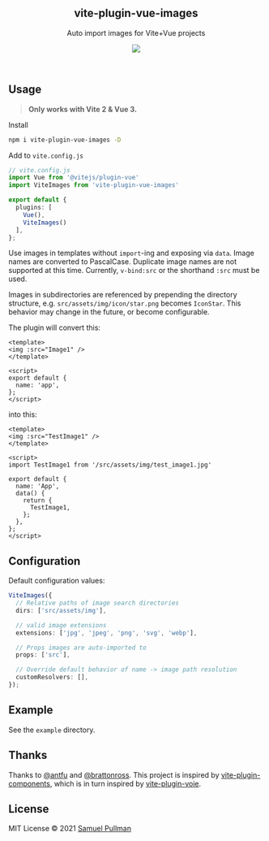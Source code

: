 <h2 align='center'>vite-plugin-vue-images</h2>

<p align='center'>Auto import images for Vite+Vue projects</p>

<p align='center'>
<a href='https://www.npmjs.com/package/vite-plugin-vue-images'>
  <img src='https://img.shields.io/npm/v/vite-plugin-vue-images?color=222&style=flat-square'>
</a>
</p>

<br>

## Usage

> **Only works with Vite 2 & Vue 3.**

Install

```bash
npm i vite-plugin-vue-images -D
```

Add to `vite.config.js`

```ts
// vite.config.js
import Vue from '@vitejs/plugin-vue'
import ViteImages from 'vite-plugin-vue-images'

export default {
  plugins: [
    Vue(),
    ViteImages()
  ],
};
```

Use images in templates without `import`-ing and exposing via `data`. Image names are converted to PascalCase. Duplicate image names are not
supported at this time. Currently, `v-bind:src` or the shorthand `:src` must be used.

Images in subdirectories are referenced by prepending the directory structure, e.g. `src/assets/img/icon/star.png` becomes `IconStar`. This
behavior may change in the future, or become configurable.

The plugin will convert this:

```vue
<template>
<img :src="Image1" />
</template>

<script>
export default {
  name: 'app',
};
</script>
```

into this:

```vue
<template>
<img :src="TestImage1" />
</template>

<script>
import TestImage1 from '/src/assets/img/test_image1.jpg'

export default {
  name: 'App',
  data() {
    return {
      TestImage1,
    };
  },
};
</script>
```

## Configuration

Default configuration values:

```ts
ViteImages({
  // Relative paths of image search directories
  dirs: ['src/assets/img'],

  // valid image extensions
  extensions: ['jpg', 'jpeg', 'png', 'svg', 'webp'],

  // Props images are auto-imported to
  props: ['src'],

  // Override default behavior of name -> image path resolution
  customResolvers: [],
});
```

## Example

See the `example` directory.

## Thanks

Thanks to [@antfu](https://github.com/antfu) and [@brattonross](https://github.com/brattonross). This project is inspired by
[vite-plugin-components](https://github.com/antfu/vite-plugin-components), which is in turn inspired by [vite-plugin-voie](https://github.com/vamplate/vite-plugin-voie).

## License

MIT License © 2021 [Samuel Pullman](https://github.com/sampullman)
